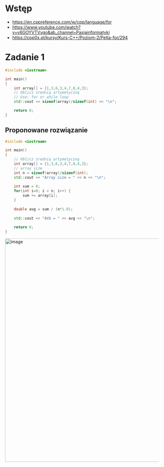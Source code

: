 # Wstęp
- https://en.cppreference.com/w/cpp/language/for
- https://www.youtube.com/watch?v=y6GOYVTVvqo&ab_channel=Pasjainformatyki
- https://cpp0x.pl/kursy/Kurs-C++/Poziom-2/Petla-for/294

# Zadanie 1

```cpp
#include <iostream>

int main()
{
    int array[] = {1,3,6,3,4,7,8,4,3};
    // Oblicz średnią artymetyczną 
    // Use: for or while loop
    std::cout << sizeof(array)/sizeof(int) << "\n";

    return 0;
}
```
## Proponowane rozwiązanie
```cpp
#include <iostream>

int main()
{
    // Oblicz średnią artymetyczną
    int array[] = {1,3,6,3,4,7,8,4,3};
    // array size
    int n = sizeof(array)/sizeof(int);
    std::cout << "Array size = " << n << "\n";
    
    int sum = 0;
    for(int i=0; i < n; i++) {
        sum += array[i];
    }
    
    double avg = sum / (n*1.0);
    
    std::cout << "AVG = " << avg << "\n";
    
    return 0;
}
```

<img width="733" alt="image" src="https://user-images.githubusercontent.com/26519123/197748223-6b7658cb-ca21-423d-adfc-cb4811a17bd1.png">





